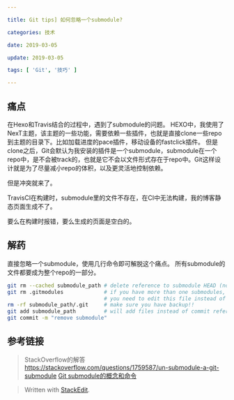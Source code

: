 ```yaml
---

title: Git tips] 如何忽略一个submodule?

categories: 技术

date: 2019-03-05

update: 2019-03-05

tags: [ 'Git', '技巧' ]

---
```


## 痛点
在Hexo和Travis结合的过程中，遇到了submodule的问题。
HEXO中，我使用了NexT主题，该主题的一些功能，需要依赖一些插件，也就是直接clone一些repo到主题的目录下。比如加载进度的pace插件，移动设备的fastclick插件。
但是clone之后，Git会默认为我安装的插件是一个submodule，submodule在一个repo中，是不会被track的，也就是它不会以文件形式存在于repo中。Git这样设计就是为了尽量减小repo的体积，以及更灵活地控制依赖。

但是冲突就来了。

TravisCI在构建时，submodule里的文件不存在，在CI中无法构建，我的博客静态页面生成不了。

要么在构建时报错，要么生成的页面是空白的。

## 解药
直接忽略一个submodule，使用几行命令即可解脱这个痛点。
所有submodule的文件都要成为整个repo的一部分。

``` bash
git rm --cached submodule_path # delete reference to submodule HEAD (no trailing slash)
git rm .gitmodules             # if you have more than one submodules,
                               # you need to edit this file instead of deleting!
rm -rf submodule_path/.git     # make sure you have backup!!
git add submodule_path         # will add files instead of commit reference
git commit -m "remove submodule"

```

## 参考链接


> StackOverflow的解答 https://stackoverflow.com/questions/1759587/un-submodule-a-git-submodule
> [Git submodule的概念和命令](https://git-scm.com/book/en/v2/Git-Tools-Submodules)

> Written with [StackEdit](https://stackedit.io/).
<!--stackedit_data:
eyJoaXN0b3J5IjpbLTE4MDkzNjc5NzcsMTI5MDYwNTE4NF19
-->